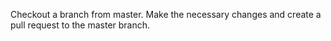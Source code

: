 Checkout a branch from master. Make the necessary changes and create a pull request to the master branch.

